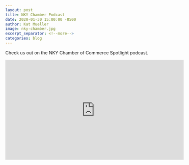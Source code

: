 ```yaml
---
layout: post
title: NKY Chamber Podcast
date: 2020-01-30 15:00:00 -0500
author: Kat Mueller
image: nky-chamber.jpg
excerpt_separator: <!--more-->
categories: blog
---
```

Check us out on the NKY Chamber of Commerce Spotlight podcast.
<!--more-->
<iframe src="https://www.facebook.com/plugins/video.php?href=https%3A%2F%2Fwww.facebook.com%2Fnkychamberofcommerce%2Fvideos%2F572173180038785%2F&show_text=0&width=560" width="560" height="315" style="border:none;overflow:hidden" scrolling="no" frameborder="0" allowTransparency="true" allowFullScreen="true"></iframe>
